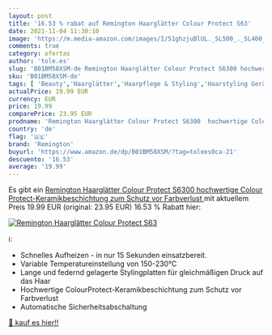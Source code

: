 ```yaml
---
layout: post
title: '16.53 % rabat auf Remington Haarglätter Colour Protect S63'
date: 2021-11-04 11:30:10
image: 'https://m.media-amazon.com/images/I/51ghzjuBlUL._SL500_._SL400_.jpg'
comments: true
category: ofertas
author: 'tole.es'
slug: 'B01BM58XSM-de Remington Haarglätter Colour Protect S6300 hochwertige...'
sku: 'B01BM58XSM-de'
tags: [ 'Beauty','Haarglätter','Haarpflege & Styling','Haarstyling Geräte & Styling Zubehör','Haarstyling-Eisen','remington', ]
actualPrice: 19.99 EUR
currency: EUR
price: 19.99
comparePrice: 23.95 EUR
prodname: 'Remington Haarglätter Colour Protect S6300  hochwertige Colour Protect-Keramikbeschichtung zum Schutz vor Farbverlust '
country: 'de'
flag: '🇩🇪'
brand: 'Remington'
buyurl: 'https://www.amazon.de/dp/B01BM58XSM/?tag=tolees0ca-21'
descuento: '16.53'
average: '19.99'
---
```


Es gibt ein [Remington Haarglätter Colour Protect S6300  hochwertige Colour Protect-Keramikbeschichtung zum Schutz vor Farbverlust ](https://www.amazon.de/dp/B01BM58XSM/?tag=tolees0ca-21) mit aktuellem Preis 19.99 EUR (original: 23.95 EUR) 16.53 % Rabatt hier:

[![Remington Haarglätter Colour Protect S63](https://m.media-amazon.com/images/I/51ghzjuBlUL._SL500_._SL400_.jpg)](https://www.amazon.de/dp/B01BM58XSM/?tag=tolees0ca-21)

ℹ️:

- Schnelles Aufheizen - in nur 15 Sekunden einsatzbereit.
- Variable Temperatureinstellung von 150-230°C
- Lange und federnd gelagerte Stylingplatten für gleichmäßigen Druck auf das Haar
- Hochwertige ColourProtect-Keramikbeschichtung zum Schutz vor Farbverlust
- Automatische Sicherheitsabschaltung

[🛒 kauf es hier!!](https://www.amazon.de/dp/B01BM58XSM/?tag=tolees0ca-21)
